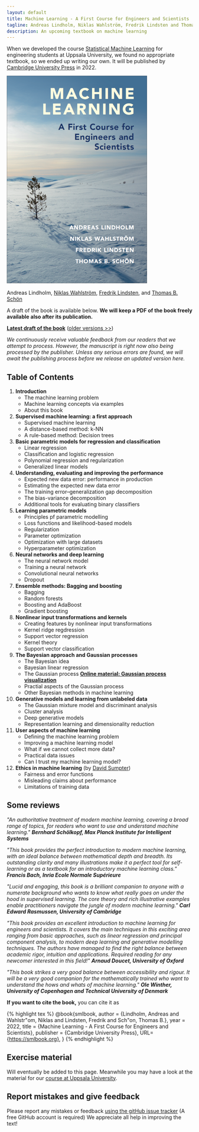 ```yaml
---
layout: default
title: Machine Learning - A First Course for Engineers and Scientists
tagline: Andreas Lindholm, Niklas Wahlström, Fredrik Lindsten and Thomas B. Schön
description: An upcoming textbook on machine learning 
---
```


When we developed the course [Statistical Machine Learning](http://www.it.uu.se/edu/course/homepage/sml/) for engineering students at Uppsala University, we found no appropriate textbook, so we ended up writing our own. It will be published by [Cambridge University Press](https://www.cambridge.org/highereducation/books/machine-learning/30AC30764CCF1ACBF86188BECD1B00AE) in 2022.

![Book cover](cover_small.png)

Andreas Lindholm,
[Niklas Wahlström](https://www.it.uu.se/katalog/nikwa778/),
[Fredrik Lindsten](https://liu.se/medarbetare/freli29), and
[Thomas B. Schön](http://user.it.uu.se/~thosc112/) 

A draft of the book is available below. **We will keep a PDF of the book freely available also after its publication.**


[**Latest draft of the book**](book/sml-book-draft-latest.pdf) ([older versions &gt;&gt;](https://github.com/uu-sml/sml-book-page/commits/master/book))

_We continuously receive valuable feedback from our readers that we attempt to process. However, the manuscript is right now also being processed by the publisher. Unless any serious errors are found, we will await the publishing process before we release an updated version here._

## Table of Contents

1. **Introduction**
   - The machine learning problem
   - Machine learning concepts via examples
   - About this book   
2. **Supervised machine learning: a first approach**
   - Supervised machine learning
   - A distance-based method: k-NN
   - A rule-based method: Decision trees
3. **Basic parametric models for regression and classification**
   - Linear regression
   - Classification and logistic regression
   - Polynomial regression and regularization
   - Generalized linear models
4. **Understanding, evaluating and improving the performance**
   - Expected new data error: performance in production
   - Estimating the expected new data error
   - The training error–generalization gap decomposition
   - The bias-variance decomposition
   - Additional tools for evaluating binary classifiers
5. **Learning parametric models**
   - Principles pf parametric modelling
   - Loss functions and likelihood-based models
   - Regularization   
   - Parameter optimization
   - Optimization with large datasets
   - Hyperparameter optimization
6. **Neural networks and deep learning**
   - The neural network model
   - Training a neural network   
   - Convolutional neural networks
   - Dropout
7. **Ensemble methods: Bagging and boosting**
   - Bagging
   - Random forests
   - Boosting and AdaBoost
   - Gradient boosting
8. **Nonlinear input transformations and kernels**
   - Creating features by nonlinear input transformations
   - Kernel ridge regdression
   - Support vector regression
   - Kernel theory
   - Support vector classification
9. **The Bayesian approach and Gaussian processes** 
   - The Bayesian idea
   - Bayesian linear regression
   - The Gaussian process [**Online material: Gaussian process visualization**](GP/index.html)
   - Practial aspects of the Gaussian process
   - Other Bayesian methods in machine learning
10. **Generative models and learning from unlabeled data**
    - The Gaussian mixture model and discriminant analysis
    - Cluster analysis
    - Deep generative models
    - Representation learning and dimensionality reduction
11. **User aspects of machine learning**
    - Defining the machine learning problem
    - Improving a machine learning model
    - What if we cannot collect more data?
    - Practical data issues
    - Can I trust my machine learning model?
12. **Ethics in machine learning** (by [David Sumpter](https://katalog.uu.se/empinfo/?id=N7-525))
    - Fairness and error functions
    - Misleading claims about performance
    - Limitations of training data

## Some reviews

_"An authoritative treatment of modern machine learning, covering a broad range of topics, for readers who want to use and understand machine learning." **Bernhard Schölkopf, Max Planck Institute for Intelligent Systems**_

_"This book provides the perfect introduction to modern machine learning, with an ideal balance between mathematical depth and breadth. Its outstanding clarity and many illustrations make it a perfect tool for self-learning or as a textbook for an introductory machine learning class." **Francis Bach, Inria Ecole Normale Supérieure**_

_"Lucid and engaging, this book is a brilliant companion to anyone with a numerate background who wants to know what really goes on under the hood in supervised learning. The core theory and rich illustrative examples enable practitioners navigate the jungle of modern machine learning." **Carl Edward Rasmussen, University of Cambridge**_

_"This book provides an excellent introduction to machine learning for engineers and scientists. It covers the main techniques in this exciting area ranging from basic approaches, such as linear regression and principal component analysis, to modern deep learning and generative modelling techniques. The authors have managed to find the right balance between academic rigor, intuition and applications. Required reading for any newcomer interested in this field!" **Arnaud Doucet, University of Oxford**_

_"This book strikes a very good balance between accessibility and rigour. It will be a very good companion for the mathematically trained who want to understand the hows and whats of machine learning." **Ole Winther, University of Copenhagen and Technical University of Denmark**_


**If you want to cite the book,** you can cite it as

{% highlight tex %}
@book{smlbook,
   author = {Lindholm, Andreas and Wahlstr\"om, Niklas and Lindsten, Fredrik and Sch\"on, Thomas B.},
   year = 2022,
   title = {Machine Learning - A First Course for Engineers and Scientists},
   publisher = {Cambridge University Press},
   URL={https://smlbook.org},
}
{% endhighlight %}

## Exercise material

Will eventually be added to this page. Meanwhile you may have a look at the material for our [course at Uppsala University](https://github.com/uu-sml/course-sml-public).

## Report mistakes and give feedback
Please report any mistakes or feedback [using the gitHub issue tracker](https://github.com/uu-sml/sml-book-page/issues) (A free GitHub account is required)
We appreciate all help in improving the text!
